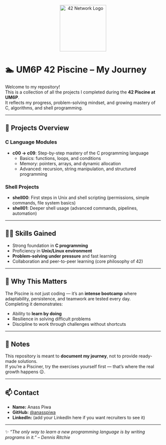 <p align="center">
  <img src="https://upload.wikimedia.org/wikipedia/commons/8/8d/42_Logo.svg" alt="42 Network Logo" width="150" />
</p>

# 🏊 UM6P 42 Piscine – My Journey

Welcome to my repository!  
This is a collection of all the projects I completed during the **42 Piscine at UM6P**.  
It reflects my progress, problem-solving mindset, and growing mastery of C, algorithms, and shell programming.

---

## 📂 Projects Overview

### C Language Modules
- **c00 → c09**: Step-by-step mastery of the C programming language  
  - Basics: functions, loops, and conditions  
  - Memory: pointers, arrays, and dynamic allocation  
  - Advanced: recursion, string manipulation, and structured programming

### Shell Projects
- **shell00**: First steps in Unix and shell scripting (permissions, simple commands, file system basics)  
- **shell01**: Deeper shell usage (advanced commands, pipelines, automation)

---

## 🧑‍💻 Skills Gained
- Strong foundation in **C programming**
- Proficiency in **Unix/Linux environment**
- **Problem-solving under pressure** and fast learning
- Collaboration and peer-to-peer learning (core philosophy of 42)

---

## 🚀 Why This Matters
The Piscine is not just coding — it’s an **intense bootcamp** where adaptability, persistence, and teamwork are tested every day.  
Completing it demonstrates:
- Ability to **learn by doing**
- Resilience in solving difficult problems
- Discipline to work through challenges without shortcuts

---

## 📌 Notes
This repository is meant to **document my journey**, not to provide ready-made solutions.  
If you’re a Pisciner, try the exercises yourself first — that’s where the real growth happens 😉.

---

## 📫 Contact
- **Name:** Anass Piwa  
- **GitHub:** [@anasspiwa](https://github.com/anasspiwa)  
- **LinkedIn:** (add your LinkedIn here if you want recruiters to see it)

---

✨ _“The only way to learn a new programming language is by writing programs in it.” – Dennis Ritchie_

